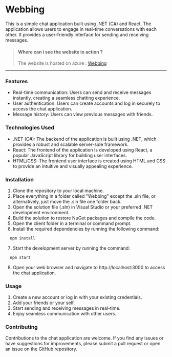 # Webbing
This is a simple chat application built using .NET (C#) and React. The application allows users to engage in real-time conversations with each other. It provides a user-friendly interface for sending and receiving messages.

>#### Where can i see the website in action ?
>The website is hosted on azure : [Webbing](https://webbingz.azurewebsites.net/ "Webbing")

---

### Features
* Real-time communication: Users can send and receive messages instantly, creating a seamless chatting experience.
* User authentication: Users can create accounts and log in securely to access the chat application.
* Message history: Users can view previous messages with friends.

### Technologies Used
* .NET (C#): The backend of the application is built using .NET, which provides a robust and scalable server-side framework.
* React: The frontend of the application is developed using React, a popular JavaScript library for building user interfaces.
* HTML/CSS: The frontend user interface is created using HTML and CSS to provide an intuitive and visually appealing experience.

### Installation
1. Clone the repository to your local machine.
2. Place everything in a folder called "Webbing" except the .sln file, or alternatively, just move the .sln file one folder back.
3. Open the solution file (.sln) in Visual Studio or your preferred .NET development environment.
4. Build the solution to restore NuGet packages and compile the code.
5. Open the client folder in a terminal or command prompt.
6. Install the required dependencies by running the following command:
``` JavaScript
  npm install
```
7. Start the development server by running the command:
``` JavaScript
  npm start
```
8. Open your web browser and navigate to http://localhost:3000 to access the chat application.

### Usage
1. Create a new account or log in with your existing credentials.
2. Add your friends or your self.
3. Start sending and receiving messages in real-time.
4. Enjoy seamless communication with other users.

### Contributing
Contributions to the chat application are welcome. If you find any issues or have suggestions for improvements, please submit a pull request or open an issue on the GitHub repository.
